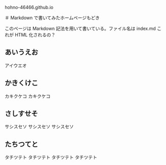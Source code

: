 
hohno-46466.github.io

＃ Markdown で書いてみたホームページもどき

このページは Markdown 記法を用いて書いている。ファイル名は index.md
これが HTML 化されるの？



## あいうえお

アイウエオ


## かきくけこ

カキクケコ カキクケコ


## さしすせそ


サシスセソ サシスセソ サシスセソ


## たちつてと

タチツテト タチツテト タチツテト タチツテト

